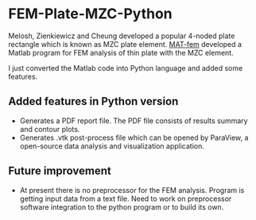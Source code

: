 # FEM-Plate-MZC-Python
Melosh, Zienkiewicz and Cheung developed a popular 4-noded plate rectangle which is known as MZC plate element. [MAT-fem](http://www.cimne.com/mat-fem/plates.asp) developed a Matlab program for FEM analysis of thin plate with the MZC element.

I just converted the Matlab code into Python language and added some features.

## Added features in Python version
* Generates a PDF report file. The PDF file consists of results summary and contour plots.
* Generates .vtk post-process file which can be opened by ParaView, a open-source data analysis and visualization application.

## Future improvement
* At present there is no preprocessor for the FEM analysis. Program is getting input data from a text file. Need to work on preprocessor software integration to the python program or to build its own.
